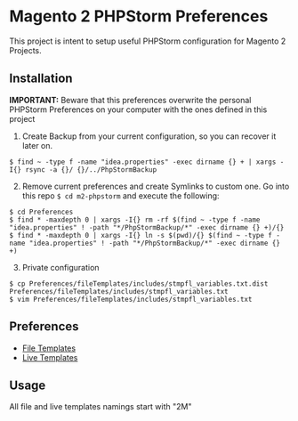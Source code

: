 # Magento 2 PHPStorm Preferences

This project is intent to setup useful PHPStorm configuration for Magento 2 Projects.

## Installation

**IMPORTANT:** Beware that this preferences overwrite the personal PHPStorm Preferences on your computer with the ones defined in this project


1. Create Backup from your current configuration, so you can recover it later on.
```
$ find ~ -type f -name "idea.properties" -exec dirname {} + | xargs -I{} rsync -a {}/ {}/../PhpStormBackup
```

2. Remove current preferences and create Symlinks to custom one. Go into this repo `$ cd m2-phpstorm` and execute the following: 
```
$ cd Preferences
$ find * -maxdepth 0 | xargs -I{} rm -rf $(find ~ -type f -name "idea.properties" ! -path "*/PhpStormBackup/*" -exec dirname {} +)/{}
$ find * -maxdepth 0 | xargs -I{} ln -s $(pwd)/{} $(find ~ -type f -name "idea.properties" ! -path "*/PhpStormBackup/*" -exec dirname {} +)
```

3. Private configuration
```
$ cp Preferences/fileTemplates/includes/stmpfl_variables.txt.dist Preferences/fileTemplates/includes/stmpfl_variables.txt
$ vim Preferences/fileTemplates/includes/stmpfl_variables.txt
```

## Preferences

* [File Templates](docs/fileTemplates.md)
* [Live Templates](docs/liveTemplates.md)

## Usage

All file and live templates namings start with "2M" 
